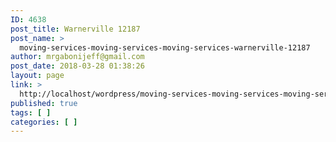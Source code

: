 ```yaml
---
ID: 4638
post_title: Warnerville 12187
post_name: >
  moving-services-moving-services-moving-services-warnerville-12187
author: mrgabonijeff@gmail.com
post_date: 2018-03-28 01:38:26
layout: page
link: >
  http://localhost/wordpress/moving-services-moving-services-moving-services-warnerville-12187/
published: true
tags: [ ]
categories: [ ]
---
```

